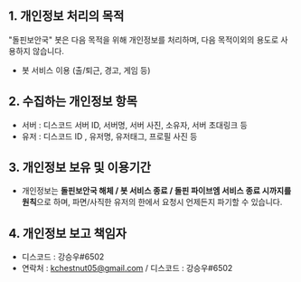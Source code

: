 ## 1. 개인정보 처리의 목적

"돌핀보안국" 봇은 다음 목적을 위해 개인정보를 처리하며, 다음 목적이외의 용도로 사용하지 않습니다.

- 봇 서비스 이용 (출/퇴근, 경고, 게임 등)

## 2. 수집하는 개인정보 항목

- 서버 : 디스코드 서버 ID, 서버명, 서버 사진, 소유자, 서버 초대링크 등 
- 유저 : 디스코드 ID , 유저명, 유저태그, 프로필 사진 등 

## 3. 개인정보 보유 및 이용기간

- 개인정보는 **돌핀보안국 해체 / 봇 서비스 종료 / 돌핀 파이브엠 서비스 종료 시까지를 원칙**으로 하며, 파면/사직한 유저의 한에서 요청시 언제든지 파기할 수 있습니다.

## 4. 개인정보 보고 책임자
- 디스코드 : 강승우#6502
- 연락처 : kchestnut05@gmail.com / 디스코드 : 강승우#6502
 
